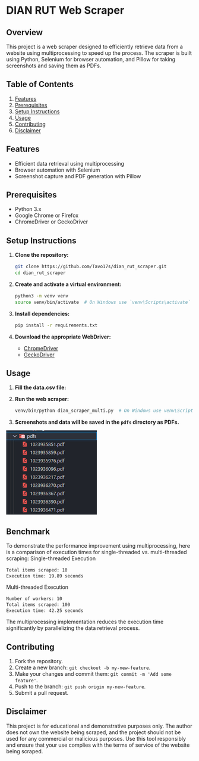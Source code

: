 # DIAN RUT Web Scraper

## Overview

This project is a web scraper designed to efficiently retrieve data from a website using multiprocessing to speed up the process. The scraper is built using Python, Selenium for browser automation, and Pillow for taking screenshots and saving them as PDFs.

## Table of Contents

1. [Features](#features)
2. [Prerequisites](#prerequisites)
3. [Setup Instructions](#setup-instructions)
4. [Usage](#usage)
5. [Contributing](#contributing)
6. [Disclaimer](#disclaimer)

## Features

- Efficient data retrieval using multiprocessing
- Browser automation with Selenium
- Screenshot capture and PDF generation with Pillow

## Prerequisites

- Python 3.x
- Google Chrome or Firefox
- ChromeDriver or GeckoDriver

## Setup Instructions

1. **Clone the repository:**

    ```sh
    git clone https://github.com/Tavo17s/dian_rut_scraper.git
    cd dian_rut_scraper
    ```

2. **Create and activate a virtual environment:**

    ```sh
    python3 -m venv venv
    source venv/bin/activate  # On Windows use `venv\Scripts\activate`
    ```

3. **Install dependencies:**

    ```sh
    pip install -r requirements.txt
    ```

4. **Download the appropriate WebDriver:**

    - [ChromeDriver](https://sites.google.com/a/chromium.org/chromedriver/downloads)
    - [GeckoDriver](https://github.com/mozilla/geckodriver/releases)

## Usage

1. **Fill the data.csv file:** 

2. **Run the web scraper:**

    ```sh
    venv/bin/python dian_scraper_multi.py  # On Windows use venv\Scripts\python dian_scraper_multi.py
    ```

3. **Screenshots and data will be saved in the `pdfs` directory as PDFs.**

![pdfs](img/pdfs.jpeg)

## Benchmark

To demonstrate the performance improvement using multiprocessing, here is a comparison of execution times for single-threaded vs. multi-threaded scraping:
Single-threaded Execution


    Total items scraped: 10
    Execution time: 19.89 seconds

Multi-threaded Execution

    Number of workers: 10
    Total items scraped: 100
    Execution time: 42.25 seconds

The multiprocessing implementation reduces the execution time significantly by parallelizing the data retrieval process.

## Contributing

1. Fork the repository.
2. Create a new branch: `git checkout -b my-new-feature`.
3. Make your changes and commit them: `git commit -m 'Add some feature'`.
4. Push to the branch: `git push origin my-new-feature`.
5. Submit a pull request.

## Disclaimer

This project is for educational and demonstrative purposes only. The author does not own the website being scraped, and the project should not be used for any commercial or malicious purposes. Use this tool responsibly and ensure that your use complies with the terms of service of the website being scraped.
